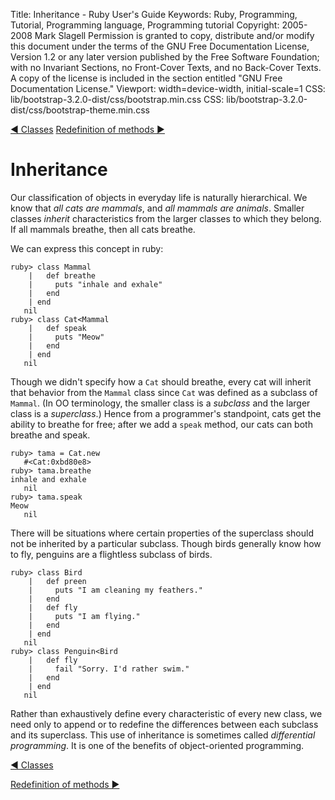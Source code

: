 Title: Inheritance - Ruby User's Guide
Keywords: Ruby, Programming, Tutorial, Programming language, Programming tutorial
Copyright: 2005-2008 Mark Slagell
           Permission is granted to copy, distribute and/or modify this document under the terms of the GNU Free Documentation License, Version 1.2 or any later version published by the Free Software Foundation; with no Invariant Sections, no Front-Cover Texts, and no Back-Cover Texts.
           A copy of the license is included in the section entitled "GNU Free Documentation License."
Viewport: width=device-width, initial-scale=1
CSS: lib/bootstrap-3.2.0-dist/css/bootstrap.min.css
CSS: lib/bootstrap-3.2.0-dist/css/bootstrap-theme.min.css

<div class="container">
<!-- Previous page -->
<a href="classes.html" class="btn btn-default">&#9668; Classes</a>
<!-- Next page -->
<a href="redefinemethods.html" class="btn btn-default">Redefinition of methods &#9658;</a>

Inheritance
===========

Our classification of objects in everyday life is naturally
hierarchical.  We know that *all cats are mammals*, and
*all mammals are animals*.  Smaller classes *inherit*
characteristics from the larger classes to which they belong.  If
all mammals breathe, then all cats breathe.

We can express this concept in ruby:

    ruby> class Mammal
        |   def breathe
        |     puts "inhale and exhale"
        |   end
        | end
       nil
    ruby> class Cat<Mammal
        |   def speak
        |     puts "Meow"
        |   end
        | end
       nil

Though we didn't specify how a `Cat` should breathe, every
cat will inherit that behavior from the `Mammal` class since
`Cat` was defined as a subclass of `Mammal`.  (In
OO terminology, the smaller class is a *subclass* and the larger
class is a *superclass*.) Hence from a programmer's
standpoint, cats get the ability to breathe for free; after we add a
`speak` method, our cats can both breathe and speak.

    ruby> tama = Cat.new
       #<Cat:0xbd80e8>
    ruby> tama.breathe
    inhale and exhale
       nil
    ruby> tama.speak
    Meow
       nil

There will be situations where certain properties of the superclass
should not be inherited by a particular subclass.  Though birds
generally know how to fly, penguins are a flightless subclass of
birds.

    ruby> class Bird
        |   def preen
        |     puts "I am cleaning my feathers."
        |   end
        |   def fly
        |     puts "I am flying."
        |   end
        | end
       nil
    ruby> class Penguin<Bird
        |   def fly
        |     fail "Sorry. I'd rather swim."
        |   end
        | end
       nil

Rather than exhaustively define every characteristic of every
new class, we need only to append or to redefine the differences
between each subclass and its superclass.  This use of
inheritance is sometimes called *differential programming*.
It is one of the benefits of object-oriented programming.

<!-- Previous page -->
<a href="classes.html" class="btn btn-default">&#9668; Classes</a>
<!-- Next page -->
<a href="redefinemethods.html" class="btn btn-default">Redefinition of methods &#9658;</a>
</div>
<script src="lib/jquery-1.11.1.min.js"></script>
<script src="lib/bootstrap-3.2.0-dist/js/bootstrap.min.js"></script>
